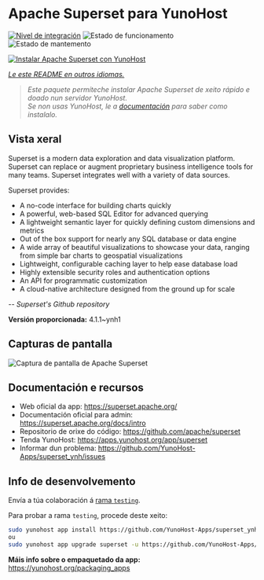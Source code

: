 <!--
NOTA: Este README foi creado automáticamente por <https://github.com/YunoHost/apps/tree/master/tools/readme_generator>
NON debe editarse manualmente.
-->

# Apache Superset para YunoHost

[![Nivel de integración](https://apps.yunohost.org/badge/integration/superset)](https://ci-apps.yunohost.org/ci/apps/superset/)
![Estado de funcionamento](https://apps.yunohost.org/badge/state/superset)
![Estado de mantemento](https://apps.yunohost.org/badge/maintained/superset)

[![Instalar Apache Superset con YunoHost](https://install-app.yunohost.org/install-with-yunohost.svg)](https://install-app.yunohost.org/?app=superset)

*[Le este README en outros idiomas.](./ALL_README.md)*

> *Este paquete permíteche instalar Apache Superset de xeito rápido e doado nun servidor YunoHost.*  
> *Se non usas YunoHost, le a [documentación](https://yunohost.org/install) para saber como instalalo.*

## Vista xeral

Superset is a modern data exploration and data visualization platform. Superset can replace or augment proprietary business intelligence tools for many teams. Superset integrates well with a variety of data sources.

Superset provides:

- A no-code interface for building charts quickly
- A powerful, web-based SQL Editor for advanced querying
- A lightweight semantic layer for quickly defining custom dimensions and metrics
- Out of the box support for nearly any SQL database or data engine
- A wide array of beautiful visualizations to showcase your data, ranging from simple bar charts to geospatial visualizations
- Lightweight, configurable caching layer to help ease database load
- Highly extensible security roles and authentication options
- An API for programmatic customization
- A cloud-native architecture designed from the ground up for scale

*-- Superset's Github repository*


**Versión proporcionada:** 4.1.1~ynh1

## Capturas de pantalla

![Captura de pantalla de Apache Superset](./doc/screenshots/explore.jpg)

## Documentación e recursos

- Web oficial da app: <https://superset.apache.org/>
- Documentación oficial para admin: <https://superset.apache.org/docs/intro>
- Repositorio de orixe do código: <https://github.com/apache/superset>
- Tenda YunoHost: <https://apps.yunohost.org/app/superset>
- Informar dun problema: <https://github.com/YunoHost-Apps/superset_ynh/issues>

## Info de desenvolvemento

Envía a túa colaboración á [rama `testing`](https://github.com/YunoHost-Apps/superset_ynh/tree/testing).

Para probar a rama `testing`, procede deste xeito:

```bash
sudo yunohost app install https://github.com/YunoHost-Apps/superset_ynh/tree/testing --debug
ou
sudo yunohost app upgrade superset -u https://github.com/YunoHost-Apps/superset_ynh/tree/testing --debug
```

**Máis info sobre o empaquetado da app:** <https://yunohost.org/packaging_apps>
